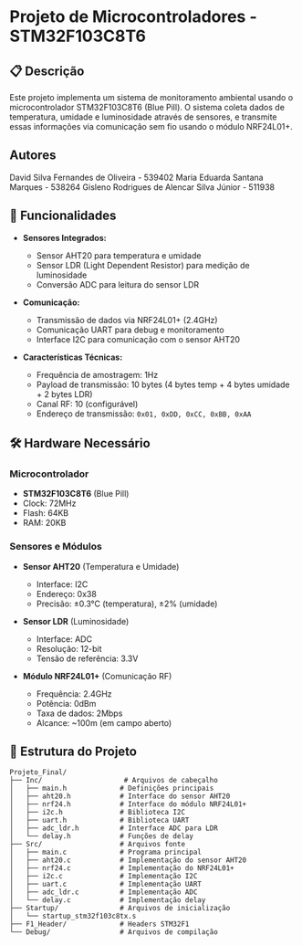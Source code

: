 # Projeto de Microcontroladores - STM32F103C8T6

## 📋 Descrição

Este projeto implementa um sistema de monitoramento ambiental usando o microcontrolador STM32F103C8T6 (Blue Pill). O sistema coleta dados de temperatura, umidade e luminosidade através de sensores, e transmite essas informações via comunicação sem fio usando o módulo NRF24L01+.

## Autores

David Silva Fernandes de Oliveira - 539402
Maria Eduarda Santana Marques - 538264
Gisleno Rodrigues de Alencar Silva Júnior -  511938


## 🎯 Funcionalidades

- **Sensores Integrados:**
  - Sensor AHT20 para temperatura e umidade
  - Sensor LDR (Light Dependent Resistor) para medição de luminosidade
  - Conversão ADC para leitura do sensor LDR

- **Comunicação:**
  - Transmissão de dados via NRF24L01+ (2.4GHz)
  - Comunicação UART para debug e monitoramento
  - Interface I2C para comunicação com o sensor AHT20

- **Características Técnicas:**
  - Frequência de amostragem: 1Hz
  - Payload de transmissão: 10 bytes (4 bytes temp + 4 bytes umidade + 2 bytes LDR)
  - Canal RF: 10 (configurável)
  - Endereço de transmissão: `0x01, 0xDD, 0xCC, 0xBB, 0xAA`

## 🛠️ Hardware Necessário

### Microcontrolador
- **STM32F103C8T6** (Blue Pill)
- Clock: 72MHz
- Flash: 64KB
- RAM: 20KB

### Sensores e Módulos
- **Sensor AHT20** (Temperatura e Umidade)
  - Interface: I2C
  - Endereço: 0x38
  - Precisão: ±0.3°C (temperatura), ±2% (umidade)

- **Sensor LDR** (Luminosidade)
  - Interface: ADC
  - Resolução: 12-bit
  - Tensão de referência: 3.3V

- **Módulo NRF24L01+** (Comunicação RF)
  - Frequência: 2.4GHz
  - Potência: 0dBm
  - Taxa de dados: 2Mbps
  - Alcance: ~100m (em campo aberto)


## 📁 Estrutura do Projeto

```
Projeto_Final/
├── Inc/                    # Arquivos de cabeçalho
│   ├── main.h             # Definições principais
│   ├── aht20.h            # Interface do sensor AHT20
│   ├── nrf24.h            # Interface do módulo NRF24L01+
│   ├── i2c.h              # Biblioteca I2C
│   ├── uart.h             # Biblioteca UART
│   ├── adc_ldr.h          # Interface ADC para LDR
│   └── delay.h            # Funções de delay
├── Src/                   # Arquivos fonte
│   ├── main.c             # Programa principal
│   ├── aht20.c            # Implementação do sensor AHT20
│   ├── nrf24.c            # Implementação do NRF24L01+
│   ├── i2c.c              # Implementação I2C
│   ├── uart.c             # Implementação UART
│   ├── adc_ldr.c          # Implementação ADC
│   └── delay.c            # Implementação delay
├── Startup/               # Arquivos de inicialização
│   └── startup_stm32f103c8tx.s
├── F1_Header/             # Headers STM32F1
└── Debug/                 # Arquivos de compilação
```
